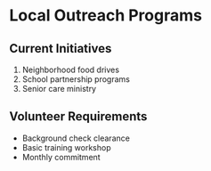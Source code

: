 # Local Outreach Programs

## Current Initiatives
1. Neighborhood food drives
2. School partnership programs
3. Senior care ministry

## Volunteer Requirements
- Background check clearance
- Basic training workshop
- Monthly commitment